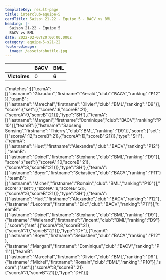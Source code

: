 ```yaml
---
templateKey: result-page
title: interclub-equipe-5
cardTitle: Saison 21-22 - Équipe 5 - BACV vs BML
heading: |-
  Saison 21-22 - Équipe 5
  BACV vs BML
date: 2022-02-07T20:00:00.000Z
category: equipe-5-s21-22
featuredimage:
  image: /assets/shuttle.jpg
---
```

|               | BACV   | BML |
| ------------- | ----- | --- |
| **Victoires** | 0 | **6**   |

<scoreboard>{"matches":[{"teamA":[{"lastname":"Giraudon","firstname":"Gerald","club":"BACV","ranking":"P12"}],"teamB":[{"lastname":"Marechal","firstname":"Olivier","club":"BML","ranking":"D9"}],"score":{"set":[{"scoreA":6,"scoreB":21},{"scoreA":9,"scoreB":21}]},"type":"SH"},{"teamA":[{"lastname":"Mangani","firstname":"Dominique","club":"BACV","ranking":"P10"}],"teamB":[{"lastname":"Saoseng Sonsing","firstname":"Thierry","club":"BML","ranking":"D9"}],"score":{"set":[{"scoreA":12,"scoreB":21},{"scoreA":10,"scoreB":21}]},"type":"SH"},{"teamA":[{"lastname":"Huet","firstname":"Alexandre","club":"BACV","ranking":"P12"}],"teamB":[{"lastname":"Doinel","firstname":"Stéphane","club":"BML","ranking":"D9"}],"score":{"set":[{"scoreA":10,"scoreB":21},{"scoreA":8,"scoreB":21}]},"type":"SH"},{"teamA":[{"lastname":"Boyer","firstname":"Sebastien","club":"BACV","ranking":"P11"}],"teamB":[{"lastname":"Michel","firstname":"Romain","club":"BML","ranking":"P10"}],"score":{"set":[{"scoreA":8,"scoreB":21},{"scoreA":6,"scoreB":21}]},"type":"SH"},{"teamA":[{"lastname":"Huet","firstname":"Alexandre","club":"BACV","ranking":"P12"},{"lastname":"Lecomte","firstname":"Eric","club":"BACV","ranking":"P11"}],"teamB":[{"lastname":"Doinel","firstname":"Stéphane","club":"BML","ranking":"D9"},{"lastname":"Wallerand","firstname":"Vincent","club":"BML","ranking":"D9"}],"score":{"set":[{"scoreA":8,"scoreB":21},{"scoreA":17,"scoreB":21}]},"type":"DH"},{"teamA":[{"lastname":"Boyer","firstname":"Sebastien","club":"BACV","ranking":"P12"},{"lastname":"Mangani","firstname":"Dominique","club":"BACV","ranking":"P11"}],"teamB":[{"lastname":"Marechal","firstname":"Olivier","club":"BML","ranking":"D9"},{"lastname":"Michel","firstname":"Romain","club":"BML","ranking":"P10"}],"score":{"set":[{"scoreA":8,"scoreB":21},{"scoreA":1,"scoreB":21}]},"type":"DH"}]}</scoreboard>